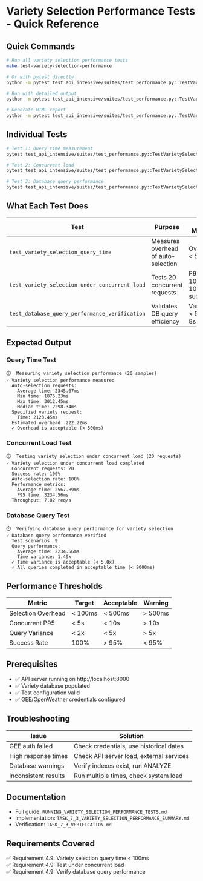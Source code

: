 # Variety Selection Performance Tests - Quick Reference

## Quick Commands

```bash
# Run all variety selection performance tests
make test-variety-selection-performance

# Or with pytest directly
python -m pytest test_api_intensive/suites/test_performance.py::TestVarietySelectionPerformance -v

# Run with detailed output
python -m pytest test_api_intensive/suites/test_performance.py::TestVarietySelectionPerformance -v -s

# Generate HTML report
python -m pytest test_api_intensive/suites/test_performance.py::TestVarietySelectionPerformance --html=reports/variety_selection_perf.html --self-contained-html
```

## Individual Tests

```bash
# Test 1: Query time measurement
pytest test_api_intensive/suites/test_performance.py::TestVarietySelectionPerformance::test_variety_selection_query_time -v -s

# Test 2: Concurrent load
pytest test_api_intensive/suites/test_performance.py::TestVarietySelectionPerformance::test_variety_selection_under_concurrent_load -v -s

# Test 3: Database query performance
pytest test_api_intensive/suites/test_performance.py::TestVarietySelectionPerformance::test_database_query_performance_verification -v -s
```

## What Each Test Does

| Test | Purpose | Key Metrics |
|------|---------|-------------|
| `test_variety_selection_query_time` | Measures overhead of auto-selection | Overhead < 500ms |
| `test_variety_selection_under_concurrent_load` | Tests 20 concurrent requests | P95 < 10s, 100% success |
| `test_database_query_performance_verification` | Validates DB query efficiency | Variance < 5x, all < 8s |

## Expected Output

### Query Time Test
```
⏱️  Measuring variety selection performance (20 samples)
✓ Variety selection performance measured
  Auto-selection requests:
    Average time: 2345.67ms
    Min time: 1876.23ms
    Max time: 3012.45ms
    Median time: 2298.34ms
  Specified variety request:
    Time: 2123.45ms
  Estimated overhead: 222.22ms
  ✓ Overhead is acceptable (< 500ms)
```

### Concurrent Load Test
```
⏱️  Testing variety selection under concurrent load (20 requests)
✓ Variety selection under concurrent load completed
  Concurrent requests: 20
  Success rate: 100%
  Auto-selection rate: 100%
  Performance metrics:
    Average time: 2567.89ms
    P95 time: 3234.56ms
  Throughput: 7.82 req/s
```

### Database Query Test
```
⏱️  Verifying database query performance for variety selection
✓ Database query performance verified
  Test scenarios: 9
  Query performance:
    Average time: 2234.56ms
    Time variance: 1.49x
  ✓ Time variance is acceptable (< 5.0x)
  ✓ All queries completed in acceptable time (< 8000ms)
```

## Performance Thresholds

| Metric | Target | Acceptable | Warning |
|--------|--------|------------|---------|
| Selection Overhead | < 100ms | < 500ms | > 500ms |
| Concurrent P95 | < 5s | < 10s | > 10s |
| Query Variance | < 2x | < 5x | > 5x |
| Success Rate | 100% | > 95% | < 95% |

## Prerequisites

- ✅ API server running on http://localhost:8000
- ✅ Variety database populated
- ✅ Test configuration valid
- ✅ GEE/OpenWeather credentials configured

## Troubleshooting

| Issue | Solution |
|-------|----------|
| GEE auth failed | Check credentials, use historical dates |
| High response times | Check API server load, external services |
| Database warnings | Verify indexes exist, run ANALYZE |
| Inconsistent results | Run multiple times, check system load |

## Documentation

- Full guide: `RUNNING_VARIETY_SELECTION_PERFORMANCE_TESTS.md`
- Implementation: `TASK_7_3_VARIETY_SELECTION_PERFORMANCE_SUMMARY.md`
- Verification: `TASK_7_3_VERIFICATION.md`

## Requirements Covered

✅ Requirement 4.9: Variety selection query time < 100ms  
✅ Requirement 4.9: Test under concurrent load  
✅ Requirement 4.9: Verify database query performance

